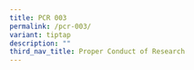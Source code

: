 ```yaml
---
title: PCR 003
permalink: /pcr-003/
variant: tiptap
description: ""
third_nav_title: Proper Conduct of Research
---
```


